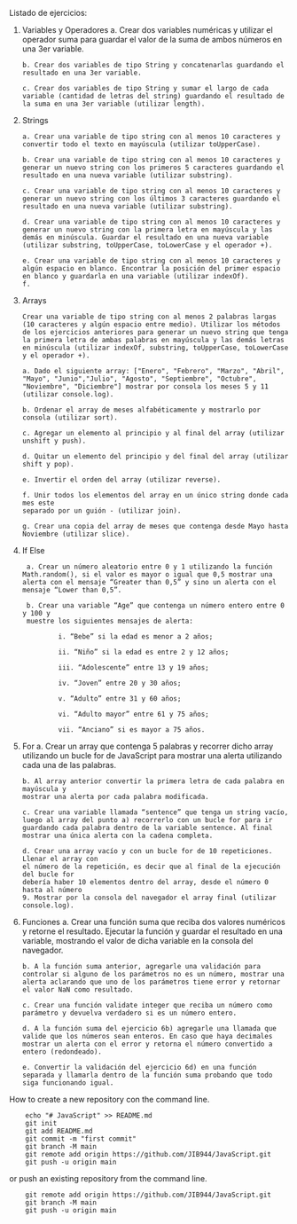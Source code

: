 Listado de ejercicios:

 1. Variables y Operadores
        a. Crear dos variables numéricas y utilizar el operador suma para guardar el valor de la suma de ambos números en una 3er variable.

        b. Crear dos variables de tipo String y concatenarlas guardando el resultado en una 3er variable.

        c. Crear dos variables de tipo String y sumar el largo de cada variable (cantidad de letras del string) guardando el resultado de la suma en una 3er variable (utilizar length).

 2. Strings
 
        a. Crear una variable de tipo string con al menos 10 caracteres y convertir todo el texto en mayúscula (utilizar toUpperCase).

        b. Crear una variable de tipo string con al menos 10 caracteres y generar un nuevo string con los primeros 5 caracteres guardando el resultado en una nueva variable (utilizar substring).

        c. Crear una variable de tipo string con al menos 10 caracteres y generar un nuevo string con los últimos 3 caracteres guardando el resultado en una nueva variable (utilizar substring).

        d. Crear una variable de tipo string con al menos 10 caracteres y generar un nuevo string con la primera letra en mayúscula y las demás en minúscula. Guardar el resultado en una nueva variable (utilizar substring, toUpperCase, toLowerCase y el operador +).
        
        e. Crear una variable de tipo string con al menos 10 caracteres y algún espacio en blanco. Encontrar la posición del primer espacio en blanco y guardarla en una variable (utilizar indexOf).
        f.

 3. Arrays
 
        Crear una variable de tipo string con al menos 2 palabras largas (10 caracteres y algún espacio entre medio). Utilizar los métodos de los ejercicios anteriores para generar un nuevo string que tenga la primera letra de ambas palabras en mayúscula y las demás letras en minúscula (utilizar indexOf, substring, toUpperCase, toLowerCase y el operador +).
        
        a. Dado el siguiente array: ["Enero", "Febrero", "Marzo", "Abril", "Mayo", "Junio","Julio", "Agosto", "Septiembre", "Octubre", "Noviembre", "Diciembre"] mostrar por consola los meses 5 y 11 (utilizar console.log).
        
        b. Ordenar el array de meses alfabéticamente y mostrarlo por consola (utilizar sort).
        
        c. Agregar un elemento al principio y al final del array (utilizar unshift y push).
        
        d. Quitar un elemento del principio y del final del array (utilizar shift y pop).
        
        e. Invertir el orden del array (utilizar reverse).
        
        f. Unir todos los elementos del array en un único string donde cada mes este
        separado por un guión - (utilizar join).
        
        g. Crear una copia del array de meses que contenga desde Mayo hasta Noviembre (utilizar slice).

4. If Else
 
        a. Crear un número aleatorio entre 0 y 1 utilizando la función Math.random(), si el valor es mayor o igual que 0,5 mostrar una alerta con el mensaje “Greater than 0,5” y sino un alerta con el mensaje “Lower than 0,5”.
        
        b. Crear una variable “Age” que contenga un número entero entre 0 y 100 y
        muestre los siguientes mensajes de alerta:
        
                i. “Bebe” si la edad es menor a 2 años;
                
                ii. “Niño” si la edad es entre 2 y 12 años;
                
                iii. “Adolescente” entre 13 y 19 años;
                
                iv. “Joven” entre 20 y 30 años;
                
                v. “Adulto” entre 31 y 60 años;
                
                vi. “Adulto mayor” entre 61 y 75 años;
                
                vii. “Anciano” si es mayor a 75 años.
        
 5. For
        a. Crear un array que contenga 5 palabras y recorrer dicho array utilizando un bucle for de JavaScript para mostrar una alerta utilizando cada una de las palabras.

        b. Al array anterior convertir la primera letra de cada palabra en mayúscula y
        mostrar una alerta por cada palabra modificada.

        c. Crear una variable llamada “sentence” que tenga un string vacío, luego al array del punto a) recorrerlo con un bucle for para ir guardando cada palabra dentro de la variable sentence. Al final mostrar una única alerta con la cadena completa.

        d. Crear una array vacío y con un bucle for de 10 repeticiones. Llenar el array con
        el número de la repetición, es decir que al final de la ejecución del bucle for
        debería haber 10 elementos dentro del array, desde el número 0 hasta al número
        9. Mostrar por la consola del navegador el array final (utilizar console.log).

 6. Funciones
        a. Crear una función suma que reciba dos valores numéricos y retorne el resultado.
        Ejecutar la función y guardar el resultado en una variable, mostrando el valor de dicha variable en la consola del navegador.

        b. A la función suma anterior, agregarle una validación para controlar si alguno de los parámetros no es un número, mostrar una alerta aclarando que uno de los parámetros tiene error y retornar el valor NaN como resultado.

        c. Crear una función validate integer que reciba un número como parámetro y devuelva verdadero si es un número entero.

        d. A la función suma del ejercicio 6b) agregarle una llamada que valide que los números sean enteros. En caso que haya decimales mostrar un alerta con el error y retorna el número convertido a entero (redondeado).

        e. Convertir la validación del ejercicio 6d) en una función separada y llamarla dentro de la función suma probando que todo siga funcionando igual.

How to create a new repository con the command line.
 
        echo "# JavaScript" >> README.md
        git init
        git add README.md
        git commit -m "first commit"
        git branch -M main
        git remote add origin https://github.com/JIB944/JavaScript.git
        git push -u origin main

or push an existing repository from the command line.

        git remote add origin https://github.com/JIB944/JavaScript.git
        git branch -M main
        git push -u origin main
